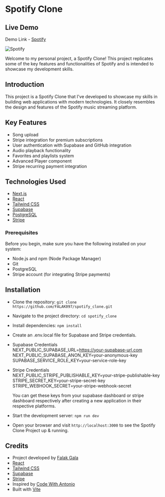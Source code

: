 # Spotify Clone

## Live Demo

Demo Link - [Spotify](https://spotify-clone-falak097.vercel.app/)

![Spotify]()

Welcome to my personal project, a Spotify Clone! This project replicates some of the key features and functionalities of Spotify and is intended to showcase my development skills.

## Introduction

This project is a Spotify Clone that I've developed to showcase my skills in building web applications with modern technologies. It closely resembles the design and features of the Spotify music streaming platform.

## Key Features

- Song upload
- Stripe integration for premium subscriptions
- User authentication with Supabase and GitHub integration
- Audio playback functionality
- Favorites and playlists system
- Advanced Player component
- Stripe recurring payment integration

## Technologies Used

- [Next.js](https://nextjs.org/)
- [React](https://reactjs.org/)
- [Tailwind CSS](https://tailwindcss.com/)
- [Supabase](https://supabase.com/)
- [PostgreSQL](https://www.postgresql.org/)
- [Stripe](https://stripe.com/)

### Prerequisites

Before you begin, make sure you have the following installed on your system:

- Node.js and npm (Node Package Manager)
- Git
- PostgreSQL
- Stripe account (for integrating Stripe payments)

## Installation

- Clone the repository:
  `git clone https://github.com/FALAK097/spotify_clone.git`

- Navigate to the project directory:
  `cd spotify_clone`

- Install dependencies:
  `npm install`

- Create an .env.local file for Supabase and Stripe credentials.
- Supabase Credentials  
  NEXT_PUBLIC_SUPABASE_URL=https://your-supabase-url.com  
  NEXT_PUBLIC_SUPABASE_ANON_KEY=your-anonymous-key  
  SUPABASE_SERVICE_ROLE_KEY=your-service-role-key
- Stripe Credentials  
  NEXT_PUBLIC_STRIPE_PUBLISHABLE_KEY=your-stripe-publishable-key  
  STRIPE_SECRET_KEY=your-stripe-secret-key  
  STRIPE_WEBHOOK_SECRET=your-stripe-webhook-secret

  You can get these keys from your supabase dashboard or stripe dashboard respectively after creating a new application in their
  respective platforms.

- Start the development server:
  `npm run dev`

- Open your browser and visit `http://localhost:3000` to see the Spotify Clone Project up & running.

## Credits

- Project developed by [Falak Gala](https://portfolio-falak.vercel.app/)
- [React](https://reactjs.org)
- [Tailwind CSS](https://tailwindcss.com/)
- [Supabase](https://supabase.io/)
- [Stripe](https://stripe.com/)
- Inspired by [Code With Antonio](https://github.com/AntonioErdeljac)
- Built with [Vite](https://vitejs.dev/)
